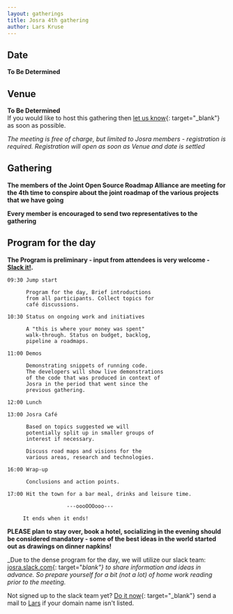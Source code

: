 ```yaml
---
layout: gatherings
title: Josra 4th gathering
author: Lars Kruse
---
```


## Date
__To Be Determined__

## Venue
__To Be Determined__<br/>
If you would like to host this gathering then [let us know](mailto:lak@praqma.com){: target="_blank"} as soon as possible.

_The meeting is free of charge, but limited to Josra members - registration is required. Registration will open as soon as Venue and date is settled_

## Gathering
__The members of the Joint Open Source Roadmap Alliance are meeting for the 4th time to conspire about the joint roadmap of the various projects that we have going__

__Every member is encouraged to send two representatives to the gathering__

## Program for the day

__The Program is preliminary - input from attendees is
very welcome -  [Slack it!](http://josra.slack.com).__

    09:30 Jump start

          Program for the day, Brief introductions
          from all participants. Collect topics for
          café discussions.

    10:30 Status on ongoing work and initiatives

          A "this is where your money was spent"
          walk-through. Status on budget, backlog,
          pipeline a roadmaps.

    11:00 Demos

          Demonstrating snippets of running code.
          The developers will show live demonstrations
          of the code that was produced in context of
          Josra in the period that went since the
          previous gathering.

    12:00 Lunch

    13:00 Josra Café

          Based on topics suggested we will
          potentially split up in smaller groups of
          interest if necessary.

          Discuss road maps and visions for the
          various areas, research and technologies.

    16:00 Wrap-up

          Conclusions and action points.

    17:00 Hit the town for a bar meal, drinks and leisure time.

                       ---oooOOOooo---
                       
         It ends when it ends!

__PLEASE plan to stay over, book a hotel, socializing in the evening should be considered mandatory - some of the best ideas in the world started out as drawings on dinner napkins!__

_Due to the dense program for the day, we will utilize our slack team: [josra.slack.com](http://josra.slack.com){: target="_blank"} to share information and ideas in advance. So prepare yourself for a bit (not a lot) of home work reading prior to the meeting._

Not signed up to the slack team yet? [Do it now](https://josra.slack.com/signup){: target="_blank"} send a mail to [Lars](mailto:lak@praqma.com) if your domain name isn't listed.


<!--div style="width:100%; text-align:left;" ><iframe  src="//eventbrite.co.uk/tickets-external?eid=18669510007&ref=etckt" frameborder="0" height="214" width="100%" vspace="0" hspace="0" marginheight="5" marginwidth="5" scrolling="auto" allowtransparency="true"></iframe><div style="font-family:Helvetica, Arial; font-size:10px; padding:5px 0 5px; margin:2px; width:100%; text-align:left;" ><a class="powered-by-eb" style="color: #dddddd; text-decoration: none;" target="\_blank" href="http://www.eventbrite.co.uk/r/etckt">Powered by Eventbrite</a></div></div-->
